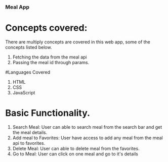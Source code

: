 ### Meal App

# Concepts covered:

There are multiply concepts are covered in this web app, some of the concepts listed below.

1. Fetching the data from the meal api
2. Passing the meal id through params.

#Languages Covered
  1. HTML
  2. CSS
  3. JavaScript

# Basic Functionality.

1. Search Meal: User can able to search meal from the search bar and get the meal details.
2. Add meal to Favorites: User have access to add any meal from the meal api to favorites.
3. Delete Meal: User can able to delete meal from the favorites.
4. Go to Meal: User can click on one meal and go to it's details

